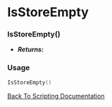 # IsStoreEmpty

### IsStoreEmpty()
- ***Returns:*** 

### Usage

```Lua
IsStoreEmpty()
```


[Back To Scripting Documentation](../README.md)
